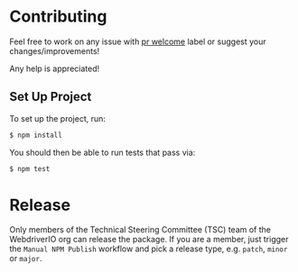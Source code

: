 # Contributing

Feel free to work on any issue with [pr welcome](https://github.com/webdriverio/selenium-standalone/issues?q=is%3Aissue+is%3Aopen+label%3A%22pr+welcome%22) label or suggest your changes/improvements!

Any help is appreciated!

## Set Up Project

To set up the project, run:

```sh
$ npm install
```

You should then be able to run tests that pass via:

```sh
$ npm test
```

# Release

Only members of the Technical Steering Committee (TSC) team of the WebdriverIO org can release the package. If you are a member, just trigger the `Manual NPM Publish` workflow and pick a release type, e.g. `patch`, `minor` or `major`.
